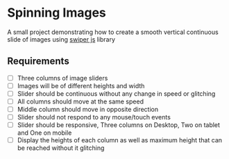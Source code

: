 # Spinning Images

A small project demonstrating how to create a smooth vertical continuous slide of images using [swiper js](https://swiperjs.com/) library

## Requirements

- [ ] Three columns of image sliders
- [ ] Images will be of different heights and width
- [ ] Slider should be continuous without any change in speed or glitching
- [ ] All columns should move at the same speed
- [ ] Middle column should move in opposite direction
- [ ] Slider should not respond to any mouse/touch events
- [ ] Slider should be responsive, Three columns on Desktop, Two on tablet and One on mobile
- [ ] Display the heights of each column as well as maximum height that can be reached without it glitching
